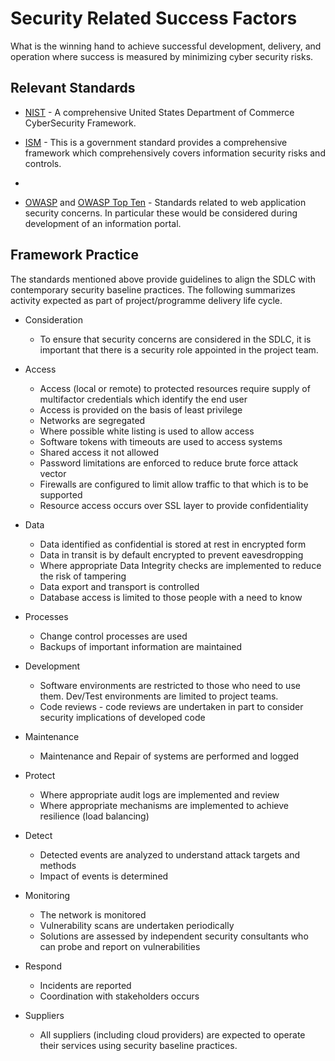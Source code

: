 # Security Related Success Factors

What is the winning hand to achieve successful development, delivery, and operation where success is measured by minimizing cyber security risks.

## Relevant Standards

- [NIST](https://www.nist.gov/cyberframework) - A comprehensive United States Department of Commerce CyberSecurity Framework.

- [ISM](https://www.cyber.gov.au/ism) - This is a government standard provides a comprehensive framework which comprehensively covers information security risks and controls.
- [](https://www.cyber.gov.au/publications)

- [OWASP](https://owasp.org/) and [OWASP Top Ten](https://www.owasp.org/images/7/72/OWASP_Top_10-2017_%28en%29.pdf.pdf) - Standards related to web application security concerns.  In particular these would be considered during development of an information portal.  

## Framework Practice

The standards mentioned above provide guidelines to align the SDLC with contemporary security baseline practices. 
The following summarizes activity expected as part of project/programme delivery life cycle. 

- Consideration
    - To ensure that security concerns are considered in the SDLC, it is important that there is a security role appointed in the project team. 

- Access
    - Access (local or remote) to protected resources require supply of multifactor credentials which identify the end user
    - Access is provided on the basis of least privilege
    - Networks are segregated
    - Where possible white listing is used to allow access
    - Software tokens with timeouts are used to access systems
    - Shared access it not allowed
    - Password limitations are enforced to reduce brute force attack vector
    - Firewalls are configured to limit allow traffic to that which is to be supported
    - Resource access occurs over SSL layer to provide confidentiality

- Data
    - Data identified as confidential is stored at rest in encrypted form
    - Data in transit is by default encrypted to prevent eavesdropping
    - Where appropriate Data Integrity checks are implemented to reduce the risk of tampering
    - Data export and transport is controlled
    - Database access is limited to those people with a need to know
    
- Processes
    - Change control processes are used
    - Backups of important information are maintained

- Development
    - Software environments are restricted to those who need to use them.  Dev/Test environments are limited to project teams.
    - Code reviews - code reviews are undertaken in part to consider security implications of developed code

- Maintenance
    - Maintenance and Repair of systems are performed and logged

- Protect
    - Where appropriate audit logs are implemented and review
    - Where appropriate mechanisms are implemented to achieve resilience (load balancing)


- Detect
    - Detected events are analyzed to understand attack targets and methods
    - Impact of events is determined

- Monitoring
    - The network is monitored
    - Vulnerability scans are undertaken periodically
    - Solutions are assessed by independent security consultants who can probe and report on vulnerabilities

- Respond
    - Incidents are reported
    - Coordination with stakeholders occurs

- Suppliers
    - All suppliers (including cloud providers) are expected to operate their services using security baseline practices. 
